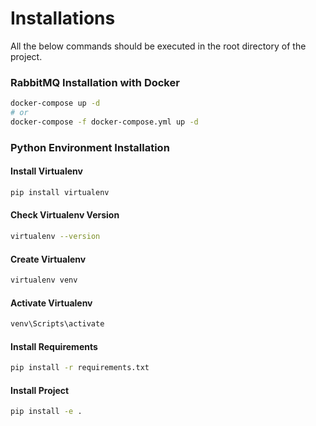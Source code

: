# Installations

All the below commands should be executed in the root directory of the project.

### RabbitMQ Installation with Docker
```bash
docker-compose up -d
# or
docker-compose -f docker-compose.yml up -d
```

### Python Environment Installation

#### Install Virtualenv
```bash
pip install virtualenv
````
#### Check Virtualenv Version
```bash
virtualenv --version
```
#### Create Virtualenv
```bash
virtualenv venv
```
#### Activate Virtualenv
```bash
venv\Scripts\activate
```
#### Install Requirements
```bash
pip install -r requirements.txt
```
#### Install Project
```bash
pip install -e . 
```


